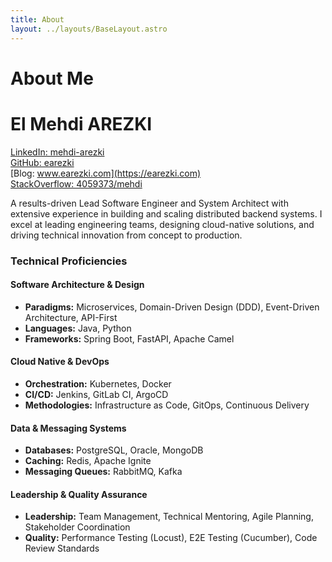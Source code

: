 ```yaml
---
title: About
layout: ../layouts/BaseLayout.astro
---
```


# About Me

# El Mehdi AREZKI

[LinkedIn: mehdi-arezki](https://www.linkedin.com/in/mehdi-arezki)<br/>
[GitHub: earezki](https://github.com/earezki)<br/>
[Blog: www.earezki.com](https://earezki.com)<br/>
[StackOverflow: 4059373/mehdi](https://stackoverflow.com/users/4059373/mehdi)<br/>

A results-driven Lead Software Engineer and System Architect with extensive experience in building and scaling distributed backend systems. I excel at leading engineering teams, designing cloud-native solutions, and driving technical innovation from concept to production.

### Technical Proficiencies

#### Software Architecture & Design
* **Paradigms:** Microservices, Domain-Driven Design (DDD), Event-Driven Architecture, API-First
* **Languages:** Java, Python
* **Frameworks:** Spring Boot, FastAPI, Apache Camel

#### Cloud Native & DevOps
* **Orchestration:** Kubernetes, Docker
* **CI/CD:** Jenkins, GitLab CI, ArgoCD
* **Methodologies:** Infrastructure as Code, GitOps, Continuous Delivery

#### Data & Messaging Systems
* **Databases:** PostgreSQL, Oracle, MongoDB
* **Caching:** Redis, Apache Ignite
* **Messaging Queues:** RabbitMQ, Kafka

#### Leadership & Quality Assurance
* **Leadership:** Team Management, Technical Mentoring, Agile Planning, Stakeholder Coordination
* **Quality:** Performance Testing (Locust), E2E Testing (Cucumber), Code Review Standards